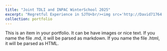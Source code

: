 ```yaml
---
title: "Joint TDLI and INPAC WinterSchool 2025"
excerpt: "Regretful Experience in SJTU<br/><img src='http://David71764.github.io/images/Group Photo.jpg'>"
collection: portfolio
---
```


This is an item in your portfolio. It can be have images or nice text. If you name the file .md, it will be parsed as markdown. If you name the file .html, it will be parsed as HTML. 

